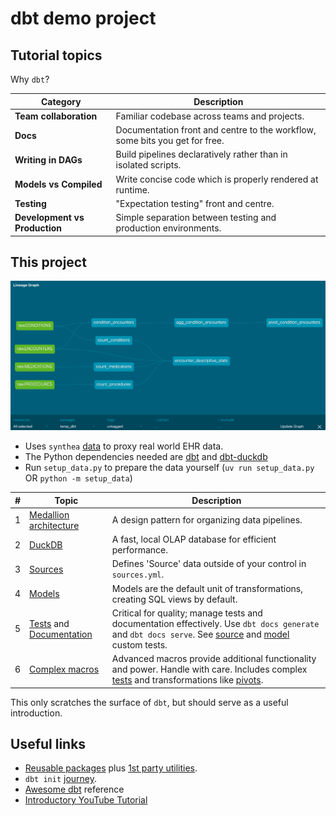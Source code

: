 # dbt demo project

## Tutorial topics

Why `dbt`?

| **Category**               | **Description**                                                                 |
|----------------------------|---------------------------------------------------------------------------------|
| **Team collaboration**      | Familiar codebase across teams and projects. |
| **Docs**                    | Documentation front and centre to the workflow, some bits you get for free. |
| **Writing in DAGs**         | Build pipelines declaratively rather than in isolated scripts.  |
| **Models vs Compiled**      | Write concise code which is properly rendered at runtime.  |
| **Testing**                 | "Expectation testing" front and centre.          |
| **Development vs Production** | Simple separation between testing and production environments. |

## This project

![dbt-project-dag](dag.png)

- Uses `synthea` [data](https://synthetichealth.github.io/synthea/) to proxy real world EHR data.
- The Python dependencies needed are [dbt](https://github.com/dbt-labs/dbt-core) and [dbt-duckdb](https://github.com/duckdb/dbt-duckdb)
- Run `setup_data.py` to prepare the data yourself (`uv run setup_data.py` OR `python -m setup_data`)

| #  | Topic                                                                                             | Description                                                                                                                              |
|----|---------------------------------------------------------------------------------------------------|------------------------------------------------------------------------------------------------------------------------------------------|
| 1  | [Medallion architecture](https://www.databricks.com/glossary/medallion-architecture)            | A design pattern for organizing data pipelines.                                                                                         |
| 2  | [DuckDB](https://duckdb.org)                                                                     | A fast, local OLAP database for efficient performance.                                                                                        |
| 3  | [Sources](https://docs.getdbt.com/docs/build/sources)                                             | Defines 'Source' data outside of your control in `sources.yml`.                                                                        |
| 4  | [Models](https://docs.getdbt.com/docs/build/models)                                              | Models are the default unit of transformations, creating SQL views by default.                                                           |
| 5  | [Tests](https://docs.getdbt.com/docs/build/data-tests) and [Documentation](https://docs.getdbt.com/reference/commands/cmd-docs) | Critical for quality; manage tests and documentation effectively. Use `dbt docs generate` and `dbt docs serve`. See [source](temp_dbt/models/sources.yml) and [model](temp_dbt/models/schema.yml) custom tests. |
| 6  | [Complex macros](https://docs.getdbt.com/docs/build/jinja-macros)                                                                             | Advanced macros provide additional functionality and power. Handle with care. Includes complex [tests](temp_dbt/models/gold/pivot_condition_encounters.sql) and transformations like [pivots](temp_dbt/models/gold/pivot_condition_encounters.sql). |

This only scratches the surface of `dbt`, but should serve as a useful introduction.

## Useful links

- [Reusable packages](https://docs.getdbt.com/docs/build/packages) plus [1st party utilities](https://github.com/dbt-labs/dbt-utils).
- `dbt init` [journey](https://docs.getdbt.com/reference/commands/init).
- [Awesome dbt](https://github.com/Hiflylabs/awesome-dbt?tab=readme-ov-file) reference
- [Introductory YouTube Tutorial](https://www.youtube.com/watch?v=toSAAgLUHuk&t=789s)